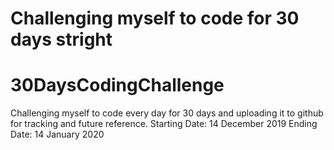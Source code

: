 # Challenging myself to code for 30 days stright


# 30DaysCodingChallenge

Challenging myself to code every day for 30 days and uploading it to github for tracking and future reference. Starting Date: 14 December 2019 Ending Date: 14 January 2020
